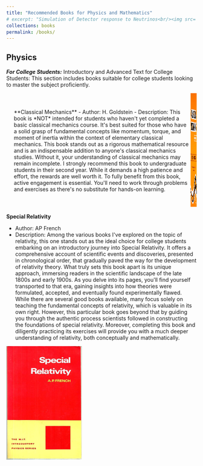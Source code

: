 ```yaml
---
title: "Recommended Books for Physics and Mathematics"
# excerpt: "Simulation of Detector response to Neutrinos<br/><img src='/images/Neutrino_Oscillations.png'>"
collections: books
permalink: /books/
---
```



## Physics

<!-- ### For College Students -->

**_For College Students:_** Introductory and Advanced Text for College Students: This section includes books suitable for college students looking to master the subject proficiently.

<div style="display: flex; align-items: center;">
   <div style="margin-left: 20px;">
**Classical Mechanics**
   - Author: H. Goldstein
   - Description: This book is *NOT* intended for students who haven't yet completed a basic classical mechanics course. It's best suited for those who have a solid grasp of fundamental concepts like momentum, torque, and moment of inertia within the context of elementary classical mechanics. This book stands out as a rigorous mathematical resource and is an indispensable addition to anyone's classical mechanics studies. Without it, your understanding of classical mechanics may remain incomplete. I strongly recommend this book to undergraduate students in their second year. While it demands a high patience and effort, the rewards are well worth it. To fully benefit from this book, active engagement is essential. You'll need to work through problems and exercises as there's no substitute for hands-on learning.
   <!-- - ![Book Cover](/images/books/Herbert_Goldstein.jpg) -->
   </div>
   
   <div>
   <img src="/images/books/Herbert_Goldstein.jpg" alt="Book Cover" width="200" height="300" />
   </div>
</div>

**Special Relativity**
   - Author: AP French
   - Description: Among the various books I've explored on the topic of relativity, this one stands out as the ideal choice for college students embarking on an introductory journey into Special Relativity. It offers a comprehensive account of scientific events and discoveries, presented in chronological order, that gradually paved the way for the development of relativity theory. What truly sets this book apart is its unique approach, immersing readers in the scientific landscape of the late 1800s and early 1900s. As you delve into its pages, you'll find yourself transported to that era, gaining insights into how theories were formulated, accepted, and eventually found experimentally flawed. While there are several good books available, many focus solely on teaching the fundamental concepts of relativity, which is valuable in its own right. However, this particular book goes beyond that by guiding you through the authentic process scientists followed in constructing the foundations of special relativity. Moreover, completing this book and diligently practicing its exercises will provide you with a much deeper understanding of relativity, both conceptually and mathematically.
   <img src="/images/books/AP_French_Special_Relativity.jpg" alt="Book Cover" width="200" height="300" />

<!-- ### For Amateur Physics Enthusiasts

Introductory Text for Amateur Physics Enthusiasts: This section includes books for anyone, especially students who have not reached university/college level but have an interest in exploring the subject without mathematical rigor.

**Book Title 1 (Amateur Level)**
   - Author: Author Name
   - Description: A brief description of the book for anyone, especially students who have not reached university/college level but have an interest in exploring the subject without mathematical rigor.
   - ![Book Cover](/images/books/book3.jpg)

**Book Title 2 (Amateur Level)**
   - Author: Author Name
   - Description: Another book for amateur physics enthusiasts with a brief description.
   - ![Book Cover](/images/books/book4.jpg)

## Mathematics

**Book Title 1**
   - Author: Author Name
   - Description: A brief description of the mathematics book and why it's recommended.
   - ![Book Cover](/images/books/math_book1.jpg)

**Book Title 2**
   - Author: Author Name
   - Description: A brief description of another mathematics book and why it's recommended.
   - ![Book Cover](/images/books/math_book2.jpg) -->
